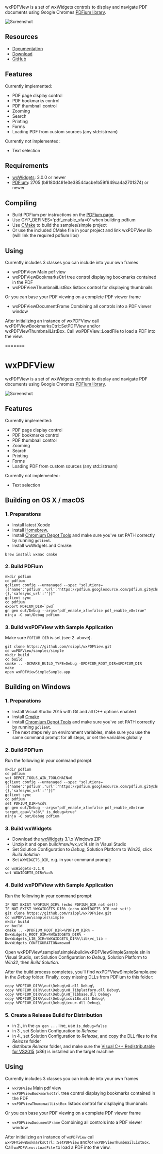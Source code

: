 
wxPDFView is a set of wxWidgets controls to display and 
navigate PDF documents using Google Chromes [PDFium library][2].

![Screenshot](https://tct2k.github.io/wxPDFView/images/PDFViewDocumentFrame.png "wxPDFViewDocumentFrame")

Resources
---------
* [Documentation](https://tct2k.github.io/wxPDFView/)
* [Download](https://github.com/TcT2k/wxPDFView/releases)
* [GitHub](https://github.com/TcT2k/wxPDFView)

Features
--------
Currently implemented:
* PDF page display control
* PDF bookmarks control
* PDF thumbnail control
* Zooming
* Search
* Printing
* Forms
* Loading PDF from custom sources (any std::istream)

Currently not implemented:
* Text selection

Requirements
------------
* [wxWidgets][1]: 3.0.0  or newer
* [PDFium][2]: 2705 (b8180d491e0e38544acbe1b59f949ca4a2701374) or newer

Compiling
---------
* Build PDFium per instructions on the [PDFium page][2].
* Use GYP_DEFINES='pdf_enable_xfa=0' when building pdfium
* Use [CMake][4] to build the samples/simple project
* Or use the  included CMake file in your project and link wxPDFView lib (will link the required pdfium libs)

Using
-----
Currently includes 3 classes you can include into your own frames
* wxPDFView Main pdf view
* wxPDFViewBookmarksCtrl tree control displaying bookmarks contained in the PDF
* wxPDFViewThumbnailListBox listbox control for displaying thumbnails

Or you can base your PDF viewing on a complete PDF viewer frame
* wxPDFViewDocumentFrame Combining all controls into a PDF viewer window

After initializing an instance of wxPDFView call wxPDFViewBookmarksCtrl::SetPDFView 
and/or wxPDFViewThumbnailListBox. Call wxPDFView::LoadFile to load a PDF into the 
view.


[1]: http://www.wxwidgets.org
[2]: https://pdfium.googlesource.com/pdfium/
[4]: http://cmake.org/
=======
# wxPDFView

wxPDFView is a set of wxWidgets controls to display and navigate PDF documents using Google Chromes [PDFium library][2].

![Screenshot](https://tct2k.github.io/wxPDFView/images/PDFViewDocumentFrame.png "wxPDFViewDocumentFrame")

## Features

Currently implemented:
* PDF page display control
* PDF bookmarks control
* PDF thumbnail control
* Zooming
* Search
* Printing
* Forms
* Loading PDF from custom sources (any std::istream)

Currently not implemented:
* Text selection

## Building on OS X / macOS

### 1. Preparations

* Install latest Xcode
* Install [Homebrew][1].
* Install [Chromium Depot Tools][2] and make sure you've set PATH correctly by running `gclient`.
* Install wxWidgets and Cmake:
```
brew install wxmac cmake
```

### 2. Build PDFium

```
mkdir pdfium
cd pdfium
gclient config --unmanaged --spec "solutions=[{'name':'pdfium','url':'https://pdfium.googlesource.com/pdfium.git@chromium/2953','deps_file':'DEPS','managed':False,'custom_deps':{},'safesync_url':''}]"
gclient sync
cd pdfium
export PDFIUM_DIR=`pwd`
gn gen out/Debug --args="pdf_enable_xfa=false pdf_enable_v8=true"
ninja -C out/Debug pdfium
```

### 3. Build wxPDFView with Sample Application

Make sure `PDFIUM_DIR` is set (see 2. above).

```
git clone https://github.com/rsippl/wxPDFView.git
cd wxPDFView/samples/simple
mkdir build
cd build
cmake .. -DCMAKE_BUILD_TYPE=Debug -DPDFIUM_ROOT_DIR=$PDFIUM_DIR
make
open wxPDFViewSimpleSample.app
```

## Building on Windows

### 1. Preparations

* Install Visual Studio 2015 with Git and all C++ options enabled
* Install [Cmake][3]
* Install [Chromium Depot Tools][2] and make sure you've set PATH correctly by running `gclient`.
* The next steps rely on environment variables, make sure you use the same command prompt for all steps, or set the variables globally

### 2. Build PDFium

Run the following in your command prompt:
```
mkdir pdfium
cd pdfium
set DEPOT_TOOLS_WIN_TOOLCHAIN=0
gclient config --unmanaged --spec "solutions=[{'name':'pdfium','url':'https://pdfium.googlesource.com/pdfium.git@chromium/2953','deps_file':'DEPS','managed':False,'custom_deps':{},'safesync_url':''}]"
gclient sync
cd pdfium
set PDFIUM_DIR=%cd%
gn gen out/Debug --args="pdf_enable_xfa=false pdf_enable_v8=true target_cpu=\"x86\" is_debug=true"
ninja -C out/Debug pdfium
```

### 3. Build wxWidgets

* Download the [wxWidgets][4] 3.1.x Windows ZIP
* Unzip it and open build/msw/wx_vc14.sln in Visual Studio
* Set Solution Configuration to *Debug*, Solution Platform to *Win32*, click *Build Solution*
* Set `WXWIDGETS_DIR`, e.g. in your command prompt:
```
cd wxWidgets-3.1.0
set WXWIDGETS_DIR=%cd%
```

### 4. Build wxPDFView with Sample Application

Run the following in your command prompt:
```
IF NOT EXIST %PDFIUM_DIR% (echo PDFIUM_DIR not set!)
IF NOT EXIST %WXWIDGETS_DIR% (echo WXWIDGETS_DIR not set!)
git clone https://github.com/rsippl/wxPDFView.git
cd wxPDFView\samples\simple
mkdir build
cd build
cmake .. -DPDFIUM_ROOT_DIR=%PDFIUM_DIR% -DwxWidgets_ROOT_DIR=%WXWIDGETS_DIR% -DwxWidgets_LIB_DIR=%WXWIDGETS_DIR%\lib\vc_lib -DwxWidgets_CONFIGURATION=mswud
```

Open wxPDFView\samples\simple\build\wxPDFViewSimpleSample.sln in Visual Studio, set Solution Configuration to *Debug*, Solution Platform to *Win32*, then *Build Solution*.

After the build process completes, you'll find wxPDFViewSimpleSample.exe in the *Debug* folder. Finally, copy missing DLLs from PDFium to this folder:

```
copy %PDFIUM_DIR%\out\Debug\v8.dll Debug\
copy %PDFIUM_DIR%\out\Debug\v8_libplatform.dll Debug\
copy %PDFIUM_DIR%\out\Debug\v8_libbase.dll Debug\
copy %PDFIUM_DIR%\out\Debug\icui18n.dll Debug\
copy %PDFIUM_DIR%\out\Debug\icuuc.dll Debug\
```

### 5. Create a Release Build for Distribution

* in 2., in the `gn gen ...` line, use `is_debug=false`
* in 3., set Solution Configuration to *Release*
* in 4., set Solution Configuration to *Release*, and copy the DLL files to the *Release* folder
* distribute *Release* folder, and make sure the [Visual C++ Redistributable for VS2015][5] (x86) is installed on the target machine

## Using

Currently includes 3 classes you can include into your own frames
* `wxPDFView` Main pdf view
* `wxPDFViewBookmarksCtrl` tree control displaying bookmarks contained in the PDF
* `wxPDFViewThumbnailListBox` listbox control for displaying thumbnails

Or you can base your PDF viewing on a complete PDF viewer frame
* `wxPDFViewDocumentFrame` Combining all controls into a PDF viewer window

After initializing an instance of `wxPDFView` call `wxPDFViewBookmarksCtrl::SetPDFView` and/or `wxPDFViewThumbnailListBox`. Call `wxPDFView::LoadFile` to load a PDF into the view.


[1]: http://brew.sh
[2]: https://www.chromium.org/developers/how-tos/install-depot-tools
[3]: https://cmake.org
[4]: http://www.wxwidgets.org/downloads/
[5]: https://www.microsoft.com/en-US/download/details.aspx?id=48145
